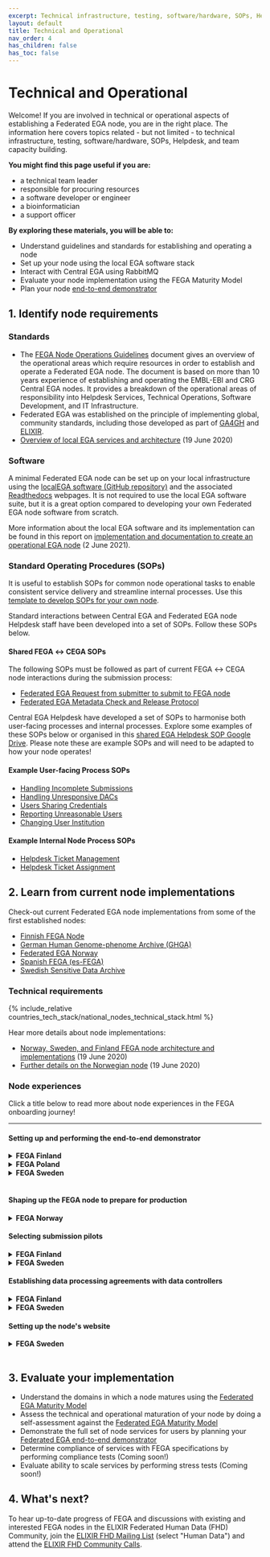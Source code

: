 ```yaml
---
excerpt: Technical infrastructure, testing, software/hardware, SOPs, Helpdesk, and team capacity building
layout: default
title: Technical and Operational
nav_order: 4
has_children: false
has_toc: false
---
```

# Technical and Operational

Welcome! If you are involved in technical or operational aspects of establishing a Federated EGA node, you are in the right place. The information here covers topics related - but not limited - to technical infrastructure, testing, software/hardware, SOPs, Helpdesk, and team capacity building.

**You might find this page useful if you are:**
- a technical team leader
- responsible for procuring resources
- a software developer or engineer
- a bioinformatician
- a support officer

**By exploring these materials, you will be able to:**
- Understand guidelines and standards for establishing and operating a node
- Set up your node using the local EGA software stack
- Interact with Central EGA using RabbitMQ
- Evaluate your node implementation using the FEGA Maturity Model
- Plan your node <a href="https://docs.google.com/document/d/1r5bm-8vVeN0zTpWQZdfBsMFCwy2RJlspsCdNOzCuZD8/" target="_blank">end-to-end demonstrator</a>

## 1. Identify node requirements

### Standards

- The <a href="https://ega-archive.org/assets/files/EGA-Node-Operations-v2.pdf" target="_blank">FEGA Node Operations Guidelines</a> document gives an overview of the operational areas which require resources in order to establish and operate a Federated EGA node. The document is based on more than 10 years experience of establishing and operating the EMBL-EBI and CRG Central EGA nodes. It provides a breakdown of the operational areas of responsibility into Helpdesk Services, Technical Operations, Software Development, and IT Infrastructure.
- Federated EGA was established on the principle of implementing global, community standards, including those developed as part of <a href="https://www.ga4gh.org/" target="_blank">GA4GH</a> and <a href="https://elixir-europe.org/" target="_blank">ELIXIR</a>.
- <a href="https://www.youtube.com/watch?v=k9R8W3V3ugU" target="_blank">Overview of local EGA services and architecture</a> (19 June 2020)

### Software

A minimal Federated EGA node can be set up on your local infrastructure using the <a href="https://github.com/EGA-archive/LocalEGA" target="_blank">localEGA software (GitHub repository)</a> and the associated <a href="https://localega.readthedocs.io/" target="_blank">Readthedocs</a> webpages. It is not required to use the local EGA software suite, but it is a great option compared to developing your own Federated EGA node software from scratch.

More information about the local EGA software and its implementation can be found in this report on <a href="https://zenodo.org/record/4893191" target="_blank">implementation and documentation to create an operational EGA node</a> (2 June 2021).

### Standard Operating Procedures (SOPs)

It is useful to establish SOPs for common node operational tasks to enable consistent service delivery and streamline internal processes. Use this <a href="https://docs.google.com/document/d/1BWPL9I9PlWiea6k-vcDDwaMu3rM5FSdV_0n8u7hAQpg/edit?usp=sharing" target="_blank">template to develop SOPs for your own node</a>.

Standard interactions between Central EGA and Federated EGA node Helpdesk staff have been developed into a set of SOPs. Follow these SOPs below.

#### Shared FEGA &harr; CEGA SOPs

The following SOPs must be followed as part of current FEGA &harr; CEGA node interactions during the submission process:

- <a href="https://docs.google.com/document/d/1c5YfLqGjCmRlG0NF9lsuU6IWUrCq4u8Ug3Ye5xMrxtI/edit?usp=sharing" target="_blank">Federated EGA Request from submitter to submit to FEGA node</a>
- <a href="https://docs.google.com/document/d/1v7l_ODdh-yxyhWl8Y8R3IZC2hEy5x8KgjBQmFyEyGgw/edit?usp=sharing" target="_blank">Federated EGA Metadata Check and Release Protocol</a>

Central EGA Helpdesk have developed a set of SOPs to harmonise both user-facing processes and internal processes. Explore some examples of these SOPs below or organised in this <a href="https://drive.google.com/drive/folders/14yFvXOxRyGl-ENogIB5TdogIUdL-gmfk?usp=sharing" target="_blank">shared EGA Helpdesk SOP Google Drive</a>. Please note these are example SOPs and will need to be adapted to how your node operates!

#### Example User-facing Process SOPs
- <a href="https://docs.google.com/document/d/1gze9UW3yBN2TmFNFS3NFsHxPrdWNx-A74lFsxj8Xs_Q/edit?usp=sharing" target="_blank">Handling Incomplete Submissions</a>
- <a href="https://docs.google.com/document/d/16_5G97hUUyU2-vjHAD-Yb7XNRCE6A_PQWRWERqnDSFY/edit?usp=sharing" target="_blank">Handling Unresponsive DACs</a>
- <a href="https://docs.google.com/document/d/1NHNTmhfguAgCKyLuf1tQAdYWLAeCFBUeFYgONdd17bY/edit?usp=sharing" target="_blank">Users Sharing Credentials</a>
- <a href="https://docs.google.com/document/d/1DC_HJaePbaDomNe-99fdAyZ1d4CodBfqU2uavCcpL3g/edit?usp=sharing" target="_blank">Reporting Unreasonable Users</a>
- <a href="https://docs.google.com/document/d/1geswkX9Com_Y4bnbLEtTKd0XXG6ByuADlCsLHppf074/edit?usp=sharing" target="_blank">Changing User Institution</a>

#### Example Internal Node Process SOPs
- <a href="https://docs.google.com/document/d/1qIURMTn6-cDv9ZxVsVkJSK5SUcK7Wq-jxbFuD_6gT34/edit?usp=sharing" target="_blank">Helpdesk Ticket Management</a>
- <a href="https://docs.google.com/document/d/10GWK-iw12JF_JX0KL2aUTjsZ8G2liw2A-t_PV5Y81FY/edit?usp=sharing" target="_blank">Helpdesk Ticket Assignment</a>

## 2. Learn from current node implementations

Check-out current Federated EGA node implementations from some of the first established nodes:

- <a href="https://research.csc.fi/-/fega" target="_blank">Finnish FEGA Node</a>
- <a href="https://www.ghga.de/" target="_blank">German Human Genome-phenome Archive (GHGA)</a>
- <a href="https://ega.elixir.no/" target="_blank">Federated EGA Norway</a>
- <a href="https://fega-test.bsc.es/docs/" target="_blank">Spanish FEGA (es-FEGA)</a>
- <a href="https://nbis.se/infrastructure/sensitive-data-archive.html" target="_blank">Swedish Sensitive Data Archive</a>

### Technical requirements

{% include_relative countries_tech_stack/national_nodes_technical_stack.html %}


Hear more details about node implementations:
- <a href="https://www.youtube.com/watch?v=eEoKmMKGCc4" target="_blank">Norway, Sweden, and Finland FEGA node architecture and implementations</a> (19 June 2020)
- <a href="https://www.youtube.com/watch?v=DSd_UJyqoGU" target="_blank">Further details on the Norwegian node</a> (19 June 2020)

### Node experiences

Click a title below to read more about node experiences in the FEGA onboarding journey!

-----
#### Setting up and performing the end-to-end demonstrator
<details>
  <summary><strong>FEGA Finland</strong></summary>
  <br>
  <h5>What did we do?</h5>
  
  We planned the submission in advance and created a scripted framework to guide us throughout the process.<br><br>

  <h5>What went well?</h5>
  
  The demonstration itself proceeded smoothly, providing us with valuable insights and knowledge. During the submission, we made the decision to submit BAM files, even though we were not initially familiar with the process, and this decision allowed us to learn and understand the submission process better. Despite some challenges encountered while using the user interface to add the data, the overall experience was instructive and productive. Furthermore, our collaboration with other nodes who shared their scripts and resources significantly contributed to improving our demonstration and workflow. This exchange of knowledge and resources was instrumental in enhancing the overall success of the demonstration. Additionally, having the demonstrator take place simultaneously with other helpdesks was a positive aspect, providing a unique opportunity for practical collaboration and tasks that we don't typically engage in with other helpdesks. This shared experience fostered valuable interactions and enriched our collective understanding.<br><br>

  <h5>What could have gone better?</h5>
  
  Our decision to submit BAM files, while valuable for learning, significantly complicated the demonstration and extended its duration over the entire day. Consequently, we ended up testing the technical workflow, helpdesk support, and collaboration with central EGA simultaneously, which could have been divided into distinct stages for a more manageable process. In hindsight, it might have been beneficial for all nodes to use the same script, facilitating smoother coordination and consistency across the demonstration.<br><br>

  <h5>What did we learn?</h5>
  
  Our experience underscored the significance of expectation management, as the submitters participating in the demonstrator had to wait over a year before the service was in production. This delay has emphasized the importance of setting realistic expectations and timelines for project milestones and ensuring effective project management for a more efficient progression towards production.<br><br>

</details>
<details>
  <summary><strong>FEGA Poland</strong></summary>
  <br>
  <h5>What did we do?</h5>
  
  After we had established a test environment and validated success stories our Help Desk team started to pass user journeys described in the "Federated EGA node end-to-end demonstrator". Each ambiguity or understatement was written down and sent to the appropriate person in the CEGA Help Desk case to clarify. When we had confirmed that members of Help Desk understood each step of each journey, we performed several trials with fresh accounts. This approach allowed us to detect issues which a new user may encounter.<br><br>

  <h5>What went well?</h5>
  
  Repeating all the journeys several times with fresh accounts allowed us to detect many issues which would lead to a failure of the final demo.<br><br>

  <h5>What could have gone better?</h5>
  
  In some cases we misunderstood explanations. However, those cases were detected and corrected by meeting participants from the EGA side.<br><br>

  <h5>What did we learn?</h5>
  
  We should point out all the edge cases and confirm with CEGA.<br><br>
</details>
<details>
  <summary><strong>FEGA Sweden</strong></summary>
  <br>
  <h5>What did we do?</h5>
  
  We started to plan for our end-to-end demonstrator a couple of months before the actual event. During that time, the whole team worked hard to understand the steps and to identify technical and organizational issues that remained to be resolved. The planning resulted in the following:

  <ul>
    <li>a play script for the node's actual demonstrator</li>
    <li>identified roles and named individuals to play the different roles</li>
    <li>a test dataset (no personal data) with made-up metadata</li>
    <li>text templates to use in the communication during the demonstrator</li>
    <li>instructions for the local helpdesk team</li>
  </ul>
  
One general rehearsal was then performed a few days before the actual event. The actual demonstrator event took place on a single day in January 2022.
<br><br>

  <h5>What went well?</h5>
  
  The demonstrator event went smoothly without any major issues. It would probably not have been as successful without the meticulous planning and the strong engagement from the people at the node and at central EGA. We also had much help from other nodes, like the Norwegian node that for example shared a draft of their play script.<br><br>

  <h5>What could have gone better?</h5>
  
  The systems we used in the demonstrator for communication and handling of the submission and data access request (e.g. email, Slack and Redmine) involved many manual steps. There might have been better systems, or we could have configured the systems differently. It was not ideal to have the general rehearsal only a few days before the event. We were lucky though that no major issues turned up. We recommend aiming for a rehearsal at least one week before the demonstrator. In the play script, we should have described the journeys from an end user's perspective already from the start.<br><br>

  <h5>What did we learn?</h5>
  
  It is important to start the planning for the demonstrator well in time before the event. Take inspiration from other nodes to see how they are thinking and which solutions they have. Establish a dialogue early with central EGA - their feedback is critical for success.<br><br>

</details>
<br>

#### Shaping up the FEGA node to prepare for production
<details>
  <summary><strong>FEGA Norway</strong></summary>
  <br>
  <h5>What did we do?</h5>
  
  For many years we worked on technical solutions at the software level and a growing feeling in our ELIXIR node was emerging, we are not progressing satisfactory towards a production state. Lately, much more guidance is available on a path towards such a goal, in particular how to join the FEGA network and how your node should communicate and interact with the FEGA entities/committees to join. But not that much on how to organize your node internally to best meet the FEGA requirements, and hence this experience sharing is a key factor for us in this process.<br><br>

  <h5>What went well?</h5>
  
  After having most of the technical solutions in place and tested, we answered the question “which organization shall be the Service Provider” and hence a key legal entity in the operations. Fixating this single decision, made it possible to know exactly which organisation’s internal procedures and internal functions we had to relate to when adhering to GDPR, when developing many of the centrally required assets to progress towards a production-level node:
    <ul>
    <li>ROS</li>
    <li>DPIA</li>
    <li>DPA</li>
    <li>SOPs (referred to in the 3 above)  </li>
  </ul>
<br><br>

  <h5>What could have gone better?</h5>
  
  Having a better overview from the start would have helped us plan better our time, and improved communication with the right people.<br><br>

  <h5>What did we learn?</h5>
  
  Should have started earlier with a clear decision on which organisation will be Service Provider, and not delay this crucial point too late in/after the technical development.<br><br>

</details>

#### Selecting submission pilots
<details>
  <summary><strong>FEGA Finland</strong></summary>
  <br>
  <h5>What did we do?</h5>
  
  The Finnish node's experience differed from the Swedish node's approach. In our case, we did not proactively choose a pilot project; instead, researchers and users approached us seeking specific services critical to publishing. These services were instrumental in enabling them to publish their research papers and secure funding for their ongoing studies. These researchers faced a unique challenge: while their dataset had been consented for research use and reuse, strict restrictions prevented its transfer outside of Finland. The Finnish Federated EGA service and their integration with CSC’s services (SD Apply and SD Desktop) played a pivotal role in overcoming this obstacle. By ensuring that no additional copies of the data were created and making it accessible only via a secure virtual desktop environment, Federated EGA became natural and often the only possible solution for the researchers. While we received inquiries from numerous research projects, we faced the challenge of managing expectations due to the absence of a clear timeline for the service availability. Consequently, we had to make difficult decisions and, unfortunately, had to decline some requests to ensure the effective allocation of our resources.<br><br>

  <h5>What went well?</h5>
  
  During our collaboration with one of the research groups in the pilot phase, we established effective communication channels, including face-to-face meetings, which allowed us to understand their specific needs better. These meetings proved invaluable as they facilitated comprehensive testing of data uploads, a process that sometimes-required additional support next to the technical documentation. We also worked closely with the researchers to establish legal agreements with the data controller, in this case, the university hospital. This partnership was crucial in navigating the legal complexities surrounding data usage. This specific study, involving single-cell RNA sequencing of human cells, posed minimal data size constraints, with data totalling approximately 20 GB. This relatively small dataset size, coupled with the absence of intricate phenotype data, simplified the data submission process and contributed to the overall success of our collaboration.<br><br>

  <h5>What could have gone better?</h5>
  
  One of the primary challenges we encountered was the lack of a clearly defined timeline or the frequent postponement of timelines throughout the pilot. This uncertainty created significant frustration for both the researchers and our team. Researchers, whose careers and funding were contingent on the pilot’s progress, found it especially challenging to understand why the process was often delayed. The absence of a predictable timeline made it difficult for us to manage expectations effectively and communicate transparently about project milestones and progress. In hindsight, having a more structured and consistent timeline could have mitigated these issues and improved the overall experience for all parties involved.<br><br>

  <h5>What did we learn?</h5>
  
  The overall experience was positive, and it served as a valuable learning opportunity for our team. However, reflecting on our experience, we recognize that there were areas where we could have improved. Better planning and coordination across the nodes, as well as with the central EGA, would have greatly benefited the pilot. Aligning timelines and needs between all parties involved, including researchers, the FEGA nodes, and the central EGA, could have led to a more streamlined and efficient process. In hindsight, leveraging the operation committee could have played a pivotal role in addressing challenges collectively and finding solutions collaboratively, aligning our efforts more effectively and ensuring smoother and more productive collaborations.<br><br>
</details>
<details>
  <summary><strong>FEGA Sweden</strong></summary>
  <br>
  <h5>What did we do?</h5>
  
  The Swedish node selected <a href="https://www.nature.com/articles/ejhg2017130" target="_blank">SweGen</a> as its first submission pilot project a few years before the federation was officially established. This project was chosen because staff at the Swedish ELIXIR node had been engaged in it and because the data was considered a good genomic reference for the Swedish population.<br><br>
  To avoid relying on a single pilot dataset, the node eventually decided to engage with two additional projects. At that point, the node had gained a better understanding of what a good pilot project could look like. A few candidates were selected among projects that had expressed interest in depositing data at the node. Semi-structured interviews were then held with two candidate projects before they were officially selected. The local helpdesk team (at the time consisting of only two persons) was responsible for the selection process, but the final decision was made at FEGA node’s management level.<br><br>

  <h5>What went well?</h5>
  
  For the semi-structured interview, the local helpdesk team created a questionnaire. This allowed the node to collect necessary information before pilots were selected and made it easier to perform the evaluation. Asking the questions was in itself a good way to inform the candidates about the node’s expectations. The questionnaire included questions related to for example data availability, dataset details (e.g. submission type, file types and file sizes), legal matters (e.g. ethical permit and data processing agreement) and information about people that needed to be involved (e.g. their roles and their availability).<br><br>

  <h5>What could have gone better?</h5>
  
  Having a strategy already when selecting the first pilot would probably have made the node’s work more efficient. It would also have made it easier for the node to communicate its expectations to the people that represented the candidate projects. If we had selected pilots now, we would probably have selected three pilot projects already from the start.<br><br>

  <h5>What did we learn?</h5>
  
  Good communication of expectation is key to success. It is also crucial that the people you engage with have the motivation, patience and enough time to dedicate to the work.<br><br>
</details>

#### Establishing data processing agreements with data controllers 
<details>
  <summary><strong>FEGA Finland</strong></summary>
  <br>
  <h5>What did we do?</h5>
  
  In Finland, the Federated EGA is hosted by CSC - IT Center for Science. The landscape here is marked by a diversity of data controllers, predominantly from academic organizations, university hospitals, and biobanks. To streamline and facilitate the data submission process for researchers, we have initiated discussions with all data controllers involved to have standardized DPAs. The goal is to establish comprehensive DPAs that encompass the necessary legal requirements while simplifying the process for those wishing to deposit data with the Federated EGA. This collaborative approach aims to provide researchers with a smoother path for sharing their data within the boundaries of legal compliance.<br><br>

  <h5>What went well?</h5>
  
  In addition to supporting and receiving support from researchers throughout this process, we have also successfully raised awareness within their organizations. This proactive approach has allowed us to familiarize these entities with the legal requirements and processes of FEGA, including their involvement in establishing Data Access Committees (DACs) where necessary. By promoting a broader understanding of the service's operational framework and legal compliance, we've not only facilitated smoother interactions with researchers but also enhanced overall transparency and cooperation among the organizations involved.<br><br>

  <h5>What could have gone better?</h5>
  
  The discussions with some experts and organizations proved challenging, primarily due to the diverse expertise required to address various aspects of the agreements. The need to navigate these complexities in a more streamlined manner became evident, and we recognize the importance of finding more efficient and structured ways to engage and collaborate with these experts in the future. Moreover, the uncertainty with the timelines also had an impact on the process. This uncertainty occasionally led to delays and hindered the pace of progress. Sharing best practices and experiences with our counterparts in other nodes might have provided valuable insights and strategies to address these challenges more effectively.<br><br>

  <h5>What did we learn?</h5>
  
  Our key takeaways encompass the critical importance of organizational support, the necessity of hiring or involving domain experts, and the strategic allocation of dedicated time and resources for efficient management of this process.<br><br>
</details>
<details>
  <summary><strong>FEGA Sweden</strong></summary>
  <br>
  <h5>What did we do?</h5>
  
  In order to process personal data in Sweden you must comply with the EU General Data Protection Regulation (GDPR). Since the Swedish FEGA node is formally hosted by Uppsala University, this means that a data processing agreement is needed whenever data comes from a different legal entity. To make it easier for Swedish researchers to submit data, the node decided to set up general data processing agreements with the country’s major universities.<br><br>

  <h5>What went well?</h5>
  
  When a researcher wants to submit data to the Swedish node, he or she generally doesn’t need to sign a separate data processing agreement with Uppsala university, which would have been needed if there were no general data processing agreements. Because the node has used the same template for all its general data processing agreements, all the agreements now basically look the same.<br><br>

  <h5>What could have gone better?</h5>
  
  It took the node several years to sign agreements with all the major Swedish universities. The reason for this was mainly the discussions that needed to happen with the legal experts at the different universities. It is hard to say what the node could have done differently.<br><br>

  <h5>What did we learn?</h5>
  
  General data processing agreements may require the node to develop additional operating procedures. If the data providing organization must sign a data processing agreement whenever a new dataset is deposited at the node, this will make it obvious who the data controller is for that dataset. If a general processing agreement is used instead, the node’s local helpdesk will have to verify the data controller by other means.<br><br>
</details>

#### Setting up the node's website
<details>
  <summary><strong>FEGA Sweden</strong></summary>
  <br>
  <h5>What did we do?</h5>
  
  We created a separate website for the Swedish node and its services. We decided to switch from Jekyll to <a href="https://quarto.org" target="_blank">Quarto</a>, which at the time was a fairly new tool for e.g. generating static websites.<br><br>

  <h5>What went well?</h5>
  
  Using Quarto made it very easy for the helpdesk team to structure the website and fill it with content. All the pages were written in markdown, which also made the website easy to maintain. The website was hosted on GitHub pages with a GitHub action to render the website whenever new changes were incorporated into the main branch.<br><br>

  <h5>What could have gone better?</h5>
  
  The helpdesk team spent a lot of time on developing the content of the website. A cookie-cutter template could have made it easier for us. We were also missing graphical guidelines for how to make the website align with other nodes’ websites (but still make it visually distinguishable from https://ega-archive.org).<br><br>

  <h5>What did we learn?</h5>
  
  Learning a tool like Quarto felt like a good investment if you want to quickly create a nice-looking and highly configurable website. We also learnt that the software <a href="https://posit.co/download/rstudio-desktop/" target="_blank">RStudio Desktop</a> works well for maintaining the markdown files.<br><br>

</details>

<br>

## 3. Evaluate your implementation

- Understand the domains in which a node matures using the [Federated EGA Maturity Model](../maturity-model/)
- Assess the technical and operational maturation of your node by doing a self-assessment against the [Federated EGA Maturity Model](https://docs.google.com/spreadsheets/d/1WgvwwANlRh_OPAy8RY53xfzopFMwstG08zcg3LOTyZQ/copy)
- Demonstrate the full set of node services for users by planning your <a href="https://docs.google.com/document/d/1r5bm-8vVeN0zTpWQZdfBsMFCwy2RJlspsCdNOzCuZD8/edit?usp=sharing" target="_blank">Federated EGA end-to-end demonstrator</a>
- Determine compliance of services with FEGA specifications by performing compliance tests (Coming soon!)
- Evaluate ability to scale services by performing stress tests (Coming soon!)

## 4. What's next?

To hear up-to-date progress of FEGA and discussions with existing and interested FEGA nodes in the ELIXIR Federated Human Data (FHD) Community, join the <a href="https://elixir-europe.org/intranet/join-groups" target="_blank">ELIXIR FHD Mailing List</a> (select "Human Data") and attend the <a href="https://docs.google.com/document/d/10OwVvHbJ7i1gI1Iw4zmVsOs8kDrG077Y52juehiFcmU/edit" target="_blank">ELIXIR FHD Community Calls</a>.
